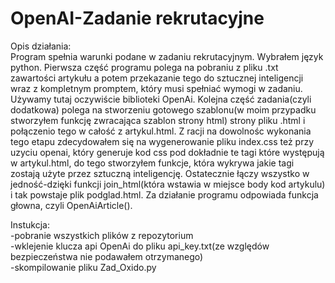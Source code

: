 # OpenAI-Zadanie rekrutacyjne
Opis działania:<br>
Program spełnia warunki podane w zadaniu rekrutacyjnym. Wybrałem język python.
Pierwsza część programu polega na pobraniu z pliku .txt zawartości artykułu a potem przekazanie tego do sztucznej inteligencji wraz z kompletnym promptem,
który musi spełniać wymogi w zadaniu. Używamy tutaj oczywiście biblioteki OpenAi. Kolejna część zadania(czyli dodatkowa) polega na stworzeniu gotowego szablonu(w moim przypadku stworzyłem funkcję zwracająca szablon strony html) strony pliku .html i połączenio tego w całość z artykul.html. Z racji na dowolnośc wykonania tego etapu zdecydowałem się na wygenerowanie pliku index.css też przy uzyciu openai,
który generuje kod css pod dokładnie te tagi które występują w artykul.html, do tego stworzyłem funkcje, która wykrywa jakie tagi zostają użyte przez sztuczną inteligencję. Ostatecznie łączy wszystko w jedność-dzięki funkcji join_html(która wstawia w miejsce body kod artykulu) i tak powstaje plik podglad.html.
Za działanie programu odpowiada funkcja głowna, czyli OpenAiArticle().

Instukcja:<br>
-pobranie wszystkich plików z repozytorium<br>
-wklejenie klucza api OpenAi do pliku api_key.txt(ze względów bezpieczeństwa nie podawałem otrzymanego)<br>
-skompilowanie pliku Zad_Oxido.py
